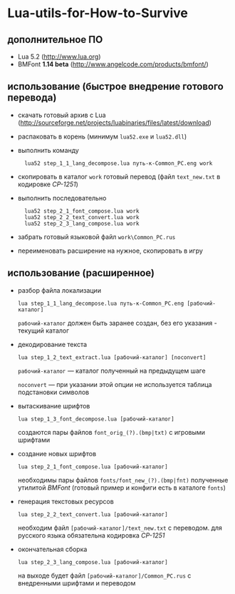 Lua-utils-for-How-to-Survive
============================

дополнительное ПО
-----------------

* Lua 5.2 (http://www.lua.org)
* BMFont **1.14 beta** (http://www.angelcode.com/products/bmfont/)

использование (быстрое внедрение готового перевода)
-----------------------

* скачать готовый архив с Lua (http://sourceforge.net/projects/luabinaries/files/latest/download)
* распаковать в корень (минимум `lua52.exe` и `lua52.dll`)
* выполнить команду

        lua52 step_1_1_lang_decompose.lua путь-к-Common_PC.eng work
* скопировать в каталог `work` готовый перевод (файл `text_new.txt` в кодировке *CP-1251*)
* выполнить последовательно

        lua52 step_2_1_font_compose.lua work
        lua52 step_2_2_text_convert.lua work
        lua52 step_2_3_lang_compose.lua work
* забрать готовый языковой файл `work\Common_PC.rus`
* переименовать расширение на нужное, скопировать в игру


использование (расширенное)
---------------------------

* разбор файла локализации

  `lua step_1_1_lang_decompose.lua путь-к-Common_PC.eng [рабочий-каталог]`

  `рабочий-каталог` должен быть заранее создан, без его указания - текущий каталог

* декодирование текста

  `lua step_1_2_text_extract.lua [рабочий-каталог] [noconvert]`

  `рабочий-каталог` — каталог полученный на предыдущем шаге

  `noconvert` — при указании этой опции не используется таблица подстановки символов

* вытаскивание шрифтов

  `lua step_1_3_font_decompose.lua [рабочий-каталог]`

  создаются пары файлов `font_orig_(?).(bmp|txt)` с игровыми шрифтами

* создание новых шрифтов

  `lua step_2_1_font_compose.lua [рабочий-каталог]`

  необходимы пары файлов `fonts/font_new_(?).(bmp|fnt)` полученные утилитой *BMFont* (готовый пример и конфиги есть в каталоге `fonts`)

* генерация текстовых ресурсов

  `lua step_2_2_text_convert.lua [рабочий-каталог]`
  
  необходим файл `[рабочий-каталог]/text_new.txt` с переводом. для русского языка обязательна кодировка *CP-1251*
  
* окончательная сборка

  `lua step_2_3_lang_compose.lua [рабочий-каталог]`
  
  на выходе будет файл `[рабочий-каталог]/Common_PC.rus` с внедренными шрифтами и переводом
